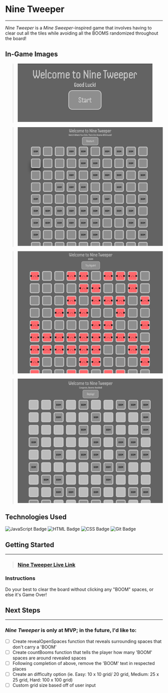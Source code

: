 # **Nine Tweeper**

---

*Nine Tweeper* is a *Mine Sweeper*-inspired game that involves having to clear out all the tiles while avoiding all the BOOMS randomized throughout the board!

## In-Game Images 

>![Start Screen](<img/startscreen.png>)

>![Start of a new game!](<img/beginninggame.png>)

>!['Loss' Screen](<img/losescreen.png>)

>!['Win' Screen](<img/winscreen.png>)

## Technologies Used

![JavaScript Badge](https://img.shields.io/badge/JavaScript-F7DF1E?style=for-the-badge&logo=javascript&logoColor=black) ![HTML Badge](https://img.shields.io/badge/HTML5-E34F26?style=for-the-badge&logo=html5&logoColor=white) ![CSS Badge](https://img.shields.io/badge/CSS3-1572B6?style=for-the-badge&logo=css3&logoColor=white) ![Git Badge](https://img.shields.io/badge/GIT-E44C30?style=for-the-badge&logo=git&logoColor=white) 

## Getting Started

---

>### [Nine Tweeper Live Link](https://jstnliu.github.io/MineSweeper_Proj1/)

### Instructions

Do your best to clear the board without clicking any "BOOM" spaces, or else it's Game Over!

## Next Steps

---

### *Nine Tweeper* is only at MVP; in the future, I'd like to:

- [ ] Create revealOpenSpaces function that reveals surrounding spaces that don't carry a 'BOOM'
- [ ] Create countBooms function that tells the player how many 'BOOM' spaces are around revealed spaces
- [ ] Following completion of above, remove the 'BOOM' text in respected places
- [ ] Create an difficulty option (ie. Easy: 10 x 10 grid/ 20 grid, Medium: 25 x 25 grid, Hard: 100 x 100 grid)
- [ ] Custom grid size based off of user input
